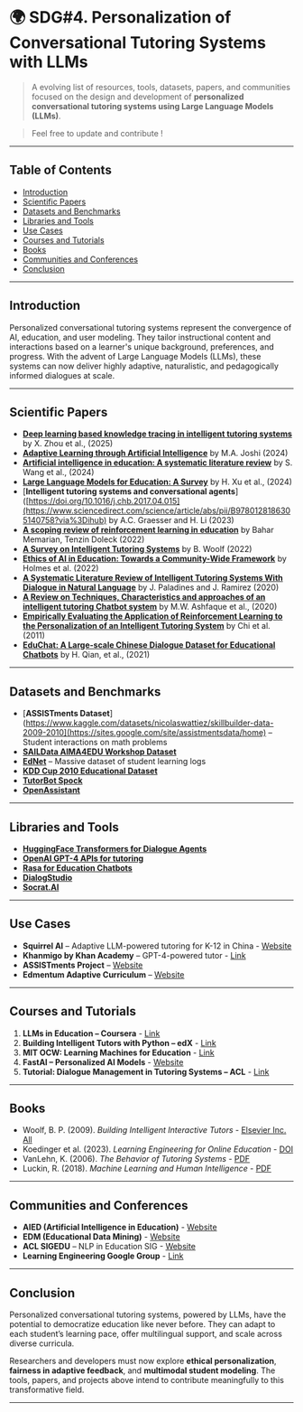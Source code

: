 
# 🌍 SDG#4. Personalization of Conversational Tutoring Systems with LLMs

> A evolving list of resources, tools, datasets, papers, and communities focused on the design and development of **personalized conversational tutoring systems using Large Language Models (LLMs)**.  

> Feel free to update and contribute !

---

## Table of Contents

- [Introduction](#introduction)
- [Scientific Papers](#scientific-papers)
- [Datasets and Benchmarks](#datasets-and-benchmarks)
- [Libraries and Tools](#libraries-and-tools)
- [Use Cases](#use-cases)
- [Courses and Tutorials](#courses-and-tutorials)
- [Books](#books)
- [Communities and Conferences](#communities-and-conferences)
- [Conclusion](#conclusion)

---



## Introduction

Personalized conversational tutoring systems represent the convergence of AI, education, and user modeling. They tailor instructional content and interactions based on a learner's unique background, preferences, and progress. With the advent of Large Language Models (LLMs), these systems can now deliver highly adaptive, naturalistic, and pedagogically informed dialogues at scale.

---

## Scientific Papers

- [**Deep learning based knowledge tracing in intelligent tutoring systems**](https://www.nature.com/articles/s41598-025-07422-7?fromPaywallRec=false) by X. Zhou et al., (2025)
- [**Adaptive Learning through Artificial Intelligence**](https://papers.ssrn.com/sol3/papers.cfm?abstract_id=4514887) by M.A. Joshi (2024) 
-  [**Artificial intelligence in education: A systematic literature review**](https://www.sciencedirect.com/science/article/pii/S0957417424010339) by S. Wang et al., (2024)
-  [**Large Language Models for Education: A Survey**](https://arxiv.org/abs/2405.13001) by H. Xu et al., (2024)
-  [**Intelligent tutoring systems and conversational agents**]([https://doi.org/10.1016/j.chb.2017.04.015](https://www.sciencedirect.com/science/article/abs/pii/B9780128186305140758?via%3Dihub) by A.C. Graesser and H. Li (2023)
- [**A scoping review of reinforcement learning in education**](https://www.sciencedirect.com/science/article/pii/S2666557324000168?via%3Dihub) by Bahar Memarian, Tenzin Doleck (2022)
- [**A Survey on Intelligent Tutoring Systems**](https://www.sciencedirect.com/science/article/abs/pii/B9780934613675500058) by B. Woolf (2022)
- [**Ethics of AI in Education: Towards a Community-Wide Framework**](https://link.springer.com/article/10.1007/s40593-021-00239-1) by Holmes et al. (2022)
- [**A Systematic Literature Review of Intelligent Tutoring Systems With Dialogue in Natural Language**](https://ieeexplore.ieee.org/document/9186073) by J. Paladines and J. Ramirez (2020)
- [**A Review on Techniques, Characteristics and approaches of an intelligent tutoring Chatbot system**](https://ieeexplore.ieee.org/document/9299583) by M.W. Ashfaque et al., (2020)
- [**Empirically Evaluating the Application of Reinforcement Learning to the Personalization of an Intelligent Tutoring System**](https://link.springer.com/article/10.1007/s11257-010-9093-1) by Chi et al. (2011)
- [**EduChat: A Large-scale Chinese Dialogue Dataset for Educational Chatbots**](https://arxiv.org/pdf/2009.13284) by H. Qian, et al., (2021)

---

## Datasets and Benchmarks

- [**ASSISTments Dataset**](https://www.kaggle.com/datasets/nicolaswattiez/skillbuilder-data-2009-2010](https://sites.google.com/site/assistmentsdata/home) – Student interactions on math problems
- [**SAILData AIMA4EDU Workshop Dataset**](https://github.com/RyanH98/SAILData)
- [**EdNet**](https://github.com/riiid/ednet) – Massive dataset of student learning logs
- [**KDD Cup 2010 Educational Dataset**](https://pslcdatashop.web.cmu.edu/KDDCup/downloads.jsp)
- [**TutorBot Spock**](https://github.com/luffycodes/Tutorbot-Spock)
- [**OpenAssistant**](https://github.com/LAION-AI/Open-Assistant)

---

## Libraries and Tools

- [**HuggingFace Transformers for Dialogue Agents**](https://huggingface.co/blog/dialog-agents)
- [**OpenAI GPT-4 APIs for tutoring**](https://platform.openai.com/)
- [**Rasa for Education Chatbots**](https://ieeexplore.ieee.org/document/10883243)
- [**DialogStudio**](https://github.com/salesforce/DialogStudio)
- [**Socrat.AI**](https://socrat.ai/)
---

## Use Cases

- **Squirrel AI** – Adaptive LLM-powered tutoring for K-12 in China - [Website](https://squirrelai.com/)
- **Khanmigo by Khan Academy** – GPT-4-powered tutor - [Link](https://www.khanacademy.org/khan-labs)
- **ASSISTments Project** – [Website](https://new.assistments.org/)
- **Edmentum Adaptive Curriculum** – [Website](https://www.edmentum.com/)

---

## Courses and Tutorials

1. **LLMs in Education – Coursera** - [Link](https://www.coursera.org/)
2. **Building Intelligent Tutors with Python – edX** - [Link](https://www.edx.org/)
3. **MIT OCW: Learning Machines for Education** - [Link](https://ocw.mit.edu/)
4. **FastAI – Personalized AI Models** - [Website](https://www.fast.ai/)
5. **Tutorial: Dialogue Management in Tutoring Systems – ACL** - [Link](https://www.aclweb.org/)

---

## Books

- Woolf, B. P. (2009). *Building Intelligent Interactive Tutors* - [Elsevier Inc. All](https://www.sciencedirect.com/book/9780123735942/building-intelligent-interactive-tutors)
- Koedinger et al. (2023). *Learning Engineering for Online Education* - [DOI](https://doi.org/10.37074/jalt.2019.2.2.17)
- VanLehn, K. (2006). *The Behavior of Tutoring Systems* - [PDF](https://cs.uky.edu/~sgware/reading/papers/vanlehn2006behavior.pdf)
- Luckin, R. (2018). *Machine Learning and Human Intelligence* - [PDF]([https://www.routledge.com/](https://discovery.ucl.ac.uk/id/eprint/10178695/1/Machine%20Learning%20and%20Human%20Intelligence.pdf))

---

## Communities and Conferences

- **AIED (Artificial Intelligence in Education)** - [Website](https://iaied.org/)
- **EDM (Educational Data Mining)** - [Website](https://educationaldatamining.org/)
- **ACL SIGEDU** – NLP in Education SIG - [Website](https://sig-edu.org/)
- **Learning Engineering Google Group** - [Link](https://groups.google.com/g/learning-engineering/about)

---

## Conclusion

Personalized conversational tutoring systems, powered by LLMs, have the potential to democratize education like never before. They can adapt to each student’s learning pace, offer multilingual support, and scale across diverse curricula.

Researchers and developers must now explore **ethical personalization**, **fairness in adaptive feedback**, and **multimodal student modeling**. The tools, papers, and projects above intend to contribute meaningfully to this transformative field.

---

